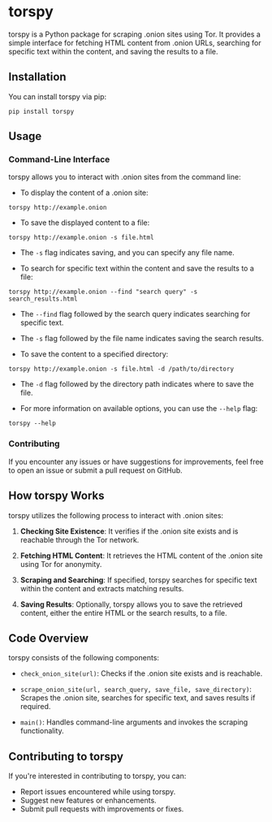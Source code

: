 # torspy

torspy is a Python package for scraping .onion sites using Tor. It provides a simple interface for fetching HTML content from .onion URLs, searching for specific text within the content, and saving the results to a file.

## Installation

You can install torspy via pip:

```
pip install torspy
```

## Usage

### Command-Line Interface

torspy allows you to interact with .onion sites from the command line:

- To display the content of a .onion site:
```
torspy http://example.onion
```

- To save the displayed content to a file:
```
torspy http://example.onion -s file.html
```
  - The `-s` flag indicates saving, and you can specify any file name.

- To search for specific text within the content and save the results to a file:
```
torspy http://example.onion --find "search query" -s search_results.html
```
  - The `--find` flag followed by the search query indicates searching for specific text.
  - The `-s` flag followed by the file name indicates saving the search results.

- To save the content to a specified directory:
```
torspy http://example.onion -s file.html -d /path/to/directory
```
  - The `-d` flag followed by the directory path indicates where to save the file.

- For more information on available options, you can use the `--help` flag:
```
torspy --help
```

### Contributing

If you encounter any issues or have suggestions for improvements, feel free to open an issue or submit a pull request on GitHub.

## How torspy Works

torspy utilizes the following process to interact with .onion sites:

1. **Checking Site Existence**: It verifies if the .onion site exists and is reachable through the Tor network.

2. **Fetching HTML Content**: It retrieves the HTML content of the .onion site using Tor for anonymity.

3. **Scraping and Searching**: If specified, torspy searches for specific text within the content and extracts matching results.

4. **Saving Results**: Optionally, torspy allows you to save the retrieved content, either the entire HTML or the search results, to a file.

## Code Overview

torspy consists of the following components:

- `check_onion_site(url)`: Checks if the .onion site exists and is reachable.

- `scrape_onion_site(url, search_query, save_file, save_directory)`: Scrapes the .onion site, searches for specific text, and saves results if required.

- `main()`: Handles command-line arguments and invokes the scraping functionality.

## Contributing to torspy

If you're interested in contributing to torspy, you can:

- Report issues encountered while using torspy.
- Suggest new features or enhancements.
- Submit pull requests with improvements or fixes.
